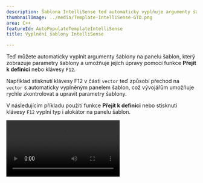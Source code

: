 ```yaml
---
description: Šablona IntelliSense teď automaticky vyplňuje argumenty šablony pomocí funkce Přejít k definici (F12).
thumbnailImage: ../media/Template-IntelliSense-GTD.png
area: C++
featureId: AutoPopulateTemplateIntelliSense
title: Vyplnění šablony IntelliSense

---
```



Teď můžete automaticky vyplnit argumenty šablony na panelu šablon, který zobrazuje parametry šablony a umožňuje jejich úpravy pomocí funkce **Přejít k definici** nebo klávesy `F12`.

Například stisknutí klávesy F12 v části `vector` teď způsobí přechod na `vector` s automaticky vyplněným panelem šablon, což vývojářům umožňuje rychle zkontrolovat a upravit parametry šablony.

V následujícím příkladu použití funkce **Přejít k definici** nebo stisknutí klávesy `F12` vyplní typ i alokátor na panelu šablon.

![Automatické vyplňování šablon IntelliSense](../media/Template-IntelliSense-GTD.mp4)
